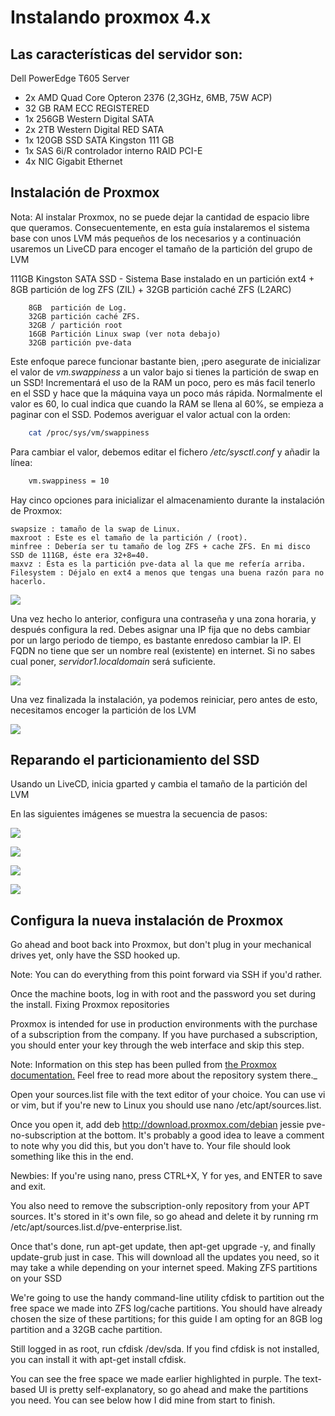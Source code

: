 # Instalando proxmox 4.x

## Las características del servidor son:

Dell PowerEdge T605 Server
* 2x AMD Quad Core Opteron 2376 (2,3GHz, 6MB, 75W ACP)
* 32 GB RAM ECC REGISTERED
* 1x 256GB Western Digital SATA   
* 2x 2TB Western Digital RED SATA
* 1x 120GB SSD SATA Kingston 111 GB
* 1x SAS 6i/R controlador interno RAID PCI-E
* 4x NIC Gigabit Ethernet

## Instalación de Proxmox
Nota: Al instalar Proxmox, no se puede dejar la cantidad de espacio libre que queramos. Consecuentemente, en esta guía instalaremos el sistema base con unos LVM más pequeños de los necesarios y a continuación usaremos un LiveCD para encoger el tamaño de la partición del grupo de LVM

111GB Kingston SATA SSD - Sistema Base instalado en un partición ext4 + 8GB partición de log ZFS (ZIL) + 32GB partición caché ZFS (L2ARC)

        8GB  partición de Log.
        32GB partición caché ZFS.
        32GB / partición root
        16GB Partición Linux swap (ver nota debajo)
        32GB partición pve-data 

Este enfoque parece funcionar bastante bien, ¡pero asegurate de inicializar el valor de *vm.swappiness* a un valor bajo si tienes la partición de swap en un SSD! Incrementará el uso de la RAM un poco, pero es más facil tenerlo en el SSD y hace que la máquina vaya un poco más rápida. Normalmente el valor es 60, lo cual indica que cuando la RAM se llena al 60%, se empieza a paginar con el SSD. Podemos averiguar el valor actual con la orden:

```bash
    cat /proc/sys/vm/swappiness
```

Para cambiar el valor, debemos editar el fichero */etc/sysctl.conf* y añadir la línea:

```bash
    vm.swappiness = 10
```

Hay cinco opciones para inicializar el almacenamiento durante la instalación de Proxmox: 

    swapsize : tamaño de la swap de Linux.
    maxroot : Este es el tamaño de la partición / (root).
    minfree : Debería ser tu tamaño de log ZFS + cache ZFS. En mi disco SSD de 111GB, éste era 32+8=40.
    maxvz : Ésta es la partición pve-data al la que me refería arriba. 
    Filesystem : Déjalo en ext4 a menos que tengas una buena razón para no hacerlo.

![](imagenes/instalacion1.png)


Una vez hecho lo anterior, configura una contraseña y una zona horaria, y después configura la red. Debes asignar una IP fija que no debs cambiar por un largo periodo de tiempo, es bastante enredoso cambiar la IP. El FQDN no tiene que ser un nombre real (existente) en internet. Si no sabes cual poner, *servidor1.localdomain* será suficiente.

![](imagenes/instalacion2.png)

Una vez finalizada la instalación, ya podemos reiniciar, pero antes de esto, necesitamos encoger la partición de los LVM

![](imagenes/instalacion3.png)

## Reparando el particionamiento del SSD 

Usando un LiveCD, inicia gparted y cambia el tamaño de la partición del LVM

En las siguientes imágenes se muestra la secuencia de pasos:

![](imagenes/gparted1.png)

![](imagenes/gparted2.png)

![](imagenes/gparted3.png)

![](imagenes/gparted4.png)

## Configura la nueva instalación de Proxmox

Go ahead and boot back into Proxmox, but don't plug in your mechanical drives yet, only have the SSD hooked up.

Note: You can do everything from this point forward via SSH if you'd rather.

Once the machine boots, log in with root and the password you set during the install.
Fixing Proxmox repositories

Proxmox is intended for use in production environments with the purchase of a subscription from the company. If you have purchased a subscription, you should enter your key through the web interface and skip this step.

Note: Information on this step has been pulled from [the Proxmox documentation.](https://pve.proxmox.com/wiki/Packagerepositories#Proxmox_VE_No-Subscription_Repository) Feel free to read more about the repository system there._

Open your sources.list file with the text editor of your choice. You can use vi or vim, but if you're new to Linux you should use nano /etc/apt/sources.list.

Once you open it, add deb http://download.proxmox.com/debian jessie pve-no-subscription at the bottom. It's probably a good idea to leave a comment to note why you did this, but you don't have to. Your file should look something like this in the end.

Newbies: If you're using nano, press CTRL+X, Y for yes, and ENTER to save and exit.

You also need to remove the subscription-only repository from your APT sources. It's stored in it's own file, so go ahead and delete it by running rm /etc/apt/sources.list.d/pve-enterprise.list.

Once that's done, run apt-get update, then apt-get upgrade -y, and finally update-grub just in case. This will download all the updates you need, so it may take a while depending on your internet speed.
Making ZFS partitions on your SSD

We're going to use the handy command-line utility cfdisk to partition out the free space we made into ZFS log/cache partitions. You should have already chosen the size of these partitions; for this guide I am opting for an 8GB log partition and a 32GB cache partition.

Still logged in as root, run cfdisk /dev/sda. If you find cfdisk is not installed, you can install it with apt-get install cfdisk.

You can see the free space we made earlier highlighted in purple. The text-based UI is pretty self-explanatory, so go ahead and make the partitions you need. You can see below how I did mine from start to finish.


